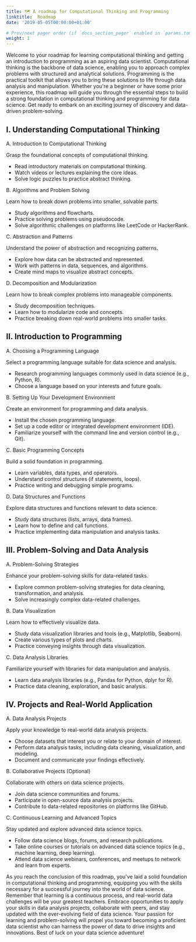 ```yaml
---
title: 🗺️ A roadmap for Computational Thinking and Programming
linktitle:  Roadmap
date: '2019-05-05T00:00:00+01:00'

# Prev/next pager order (if `docs_section_pager` enabled in `params.toml`)
weight: 1
---
```


Welcome to your roadmap for learning computational thinking and getting an introduction to programming as an aspiring data scientist. Computational thinking is the backbone of data science, enabling you to approach complex problems with structured and analytical solutions. Programming is the practical toolkit that allows you to bring these solutions to life through data analysis and manipulation. Whether you're a beginner or have some prior experience, this roadmap will guide you through the essential steps to build a strong foundation in computational thinking and programming for data science. Get ready to embark on an exciting journey of discovery and data-driven problem-solving.

## I. Understanding Computational Thinking

A. Introduction to Computational Thinking

Grasp the foundational concepts of computational thinking.

- Read introductory materials on computational thinking.
- Watch videos or lectures explaining the core ideas.
- Solve logic puzzles to practice abstract thinking.

B. Algorithms and Problem Solving

Learn how to break down problems into smaller, solvable parts.

- Study algorithms and flowcharts.
- Practice solving problems using pseudocode.
- Solve algorithmic challenges on platforms like LeetCode or HackerRank.

C. Abstraction and Patterns

Understand the power of abstraction and recognizing patterns.

- Explore how data can be abstracted and represented.
- Work with patterns in data, sequences, and algorithms.
- Create mind maps to visualize abstract concepts.

D. Decomposition and Modularization

Learn how to break complex problems into manageable components.

- Study decomposition techniques.
- Learn how to modularize code and concepts.
- Practice breaking down real-world problems into smaller tasks.

## II. Introduction to Programming

A. Choosing a Programming Language

Select a programming language suitable for data science and analysis.

- Research programming languages commonly used in data science (e.g., Python, R).
- Choose a language based on your interests and future goals.

B. Setting Up Your Development Environment

Create an environment for programming and data analysis.

- Install the chosen programming language.
- Set up a code editor or integrated development environment (IDE).
- Familiarize yourself with the command line and version control (e.g., Git).

C. Basic Programming Concepts

Build a solid foundation in programming.

- Learn variables, data types, and operators.
- Understand control structures (if statements, loops).
- Practice writing and debugging simple programs.

D. Data Structures and Functions

Explore data structures and functions relevant to data science.

- Study data structures (lists, arrays, data frames).
- Learn how to define and call functions.
- Practice implementing data manipulation and analysis tasks.

## III. Problem-Solving and Data Analysis

A. Problem-Solving Strategies

Enhance your problem-solving skills for data-related tasks.

- Explore common problem-solving strategies for data cleaning, transformation, and analysis.
- Solve increasingly complex data-related challenges.

B. Data Visualization

Learn how to effectively visualize data.

- Study data visualization libraries and tools (e.g., Matplotlib, Seaborn).
- Create various types of plots and charts.
- Practice conveying insights through data visualization.

C. Data Analysis Libraries

Familiarize yourself with libraries for data manipulation and analysis.

- Learn data analysis libraries (e.g., Pandas for Python, dplyr for R).
- Practice data cleaning, exploration, and basic analysis.

## IV. Projects and Real-World Application

A. Data Analysis Projects

Apply your knowledge to real-world data analysis projects.

- Choose datasets that interest you or relate to your domain of interest.
- Perform data analysis tasks, including data cleaning, visualization, and modeling.
- Document and communicate your findings effectively.

B. Collaborative Projects (Optional)

Collaborate with others on data science projects.

- Join data science communities and forums.
- Participate in open-source data analysis projects.
- Contribute to data-related repositories on platforms like GitHub.

C. Continuous Learning and Advanced Topics

Stay updated and explore advanced data science topics.

- Follow data science blogs, forums, and research publications.
- Take online courses or tutorials on advanced data science topics (e.g., machine learning, deep learning).
- Attend data science webinars, conferences, and meetups to network and learn from experts.



As you reach the conclusion of this roadmap, you've laid a solid foundation in computational thinking and programming, equipping you with the skills necessary for a successful journey into the world of data science. Remember that learning is a continuous process, and real-world data challenges will be your greatest teachers. Embrace opportunities to apply your skills in data analysis projects, collaborate with peers, and stay updated with the ever-evolving field of data science. Your passion for learning and problem-solving will propel you toward becoming a proficient data scientist who can harness the power of data to drive insights and innovations. Best of luck on your data science adventure!
